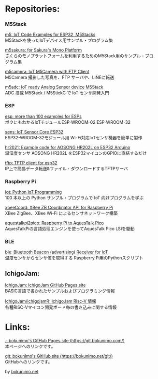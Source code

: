 # Repositories:

### M5Stack

[m5: IoT Code Examples for ESP32, M5Stacks](https://git.bokunimo.com/m5/)  
M5Stackを使ったIoTデバイス用サンプル・プログラム集  

[m5sakura: for Sakura's Mono Platform](https://git.bokunimo.com/m5sakura/)  
さくらのモノプラットフォームを利用するためのM5Stack用のサンプル・プログラム集  

[m5camera: IoT M5Camera with FTP Client](https://git.bokunimo.com/m5camera/)  
M5Camera 撮影した写真を、FTP サーバや、LINEに転送  

[m5adc: IoT ready Analog Sensor device M5Stack](https://git.bokunimo.com/m5adc/)  
ADC 搭載 M5Stack / M5StickC で IoT センサ開発入門  

### ESP

[esp: more than 100 examples for ESPs](https://git.bokunimo.com/esp/)  
ボクにもわかるIoTモジュールESP-WROOM-02 ESP-WROOM-32  

[sens: IoT Sensor Core ESP32](http://git.bokunimo.com/sens/)  
ESP32-WROOM-32モジュール用 Wi-Fi対応IoTセンサ機器を簡単に製作  

[hr2021: Example code for AOSONG HR202L on ESP32 Arduino](https://git.bokunimo.com/hr202l/)  
温湿度センサ AOSONG HR202L をESP32マイコンのGPIOに直結するだけ  

[tftp: TFTP client for esp32](https://git.bokunimo.com/tftp/)  
IP上で簡易データ転送&ファイル・ダウンロードするTFTPサーバ  

### Raspberry Pi

[iot: Python IoT Programming](https://git.bokunimo.com/iot/)  
100 本以上の Python サンプル・プログラムで IoT 向けプログラムを学ぶ  

[xbeeCoord: XBee ZB Coordinator API for Raspberry Pi](https://git.bokunimo.com/xbeeCoord/)  
XBee ZigBee、XBee Wi-Fi によるセンサネットワーク構築  

[aquestalkpi2pico: Raspberry Pi to AquesTalk Pico](https://git.bokunimo.com/aquestalkpi2pico/)  
AquesTalkPiの言語処理エンジンを使ってAquesTalk Pico LSIを駆動  

### BLE

[ble: Bluetooth Beacon (advertising) Receiver for IoT](https://git.bokunimo.com/ble)  
温度センサからセンサ値を取得する Raspberry Pi用のPythonスクリプト  

## IchigoJam:

[IchigoJam: IchigoJam GitHub Pages site](https://git.bokunimo.com/IchigoJam)  
BASIC言語で書かれたサンプルおよびプログラミング情報  

[IchigoJam/ichigojamR: IchigoJam Risc-V 情報](https://git.bokunimo.com/IchigoJam/ichigojamR)  
各種RISC-Vマイコン開発ボード毎の書き込みに関する情報  

# Links:

[.: bokunimo's GitHub Pages site (https://git.bokunimo.com/)](https://git.bokunimo.com/)  
本ページへのリンクです。  

[git: bokunimo's GitHub site (https://bokunimo.net/git/) ](https://bokunimo.net/git/)  
GitHubへのリンクです。  

by [bokunimo.net](https://bokunimo.net/) 
